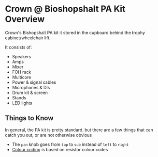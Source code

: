 # Crown @ Bioshopshalt PA Kit Overview

Crown's Bishopshalt PA kit it stored in the cupboard behind the trophy cabinet/wheelchair lift.

It consists of:

- Speakers
- Amps
- Mixer
- FOH rack
- Multicore
- Power & signal cables
- Microphones & DIs
- Drum kit & screen
- Stands
- LED lights

## Things to Know

In general, the PA kit is pretty standard, but there are a few things that can catch you out, or are not otherwise obvious

- The `pan` knob goes from `top` to `sub` instead of `left` to `right`
- [Colour coding](/docs/Bishopshalt/Colour%20Coding) is based on resistor colour codes
